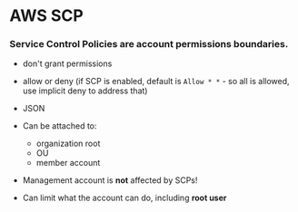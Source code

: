 # AWS SCP

### Service Control Policies are account permissions boundaries. 

- don't grant permissions
- allow or deny (if SCP is enabled, default is `Allow * *` - so all is allowed, use implicit deny to address that)
- JSON
- Can be attached to:
    - organization root
    - OU
    - member account

- Management account is <strong>not</strong> affected by SCPs!

- Can limit what the account can do, including <strong>root user</strong>